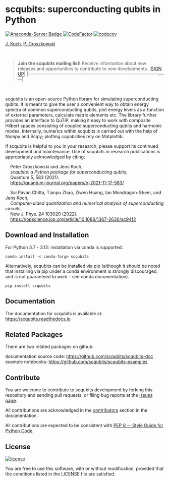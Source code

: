 scqubits: superconducting qubits in Python
===========================================

[![Anaconda-Server Badge](https://anaconda.org/conda-forge/scqubits/badges/downloads.svg)](https://anaconda.org/conda-forge/scqubits)
[![CodeFactor](https://www.codefactor.io/repository/github/scqubits/scqubits/badge)](https://www.codefactor.io/repository/github/scqubits/scqubits)
[![codecov](https://codecov.io/gh/scqubits/scqubits/branch/master/graph/badge.svg?token=PUBXSHF6HU)](https://codecov.io/gh/scqubits/scqubits)


[J. Koch](https://github.com/jkochNU), [P. Groszkowski](https://github.com/petergthatsme)

<br>

> **Join the scqubits mailing list!** Receive information about new releases
> and opportunities to contribute
> to new developments.
> |[SIGN UP](https://sites.northwestern.edu/koch/scqubits-news-sign-up/)|
> |---------------------------------------------------------------------|

<br>

scqubits is an open-source Python library for simulating superconducting qubits. It is meant to give the user
a convenient way to obtain energy spectra of common superconducting qubits, plot energy levels as a function of
external parameters, calculate matrix elements etc. The library further provides an interface to QuTiP, making it
easy to work with composite Hilbert spaces consisting of coupled superconducting qubits and harmonic modes.
Internally, numerics within scqubits is carried out with the help of Numpy and Scipy; plotting capabilities rely on
Matplotlib.

If scqubits is helpful to you in your research, please support its continued 
development and maintenance. Use of scqubits in research publications is 
appropriately acknowledged by citing:

&nbsp; &nbsp; Peter Groszkowski and Jens Koch,<br> 
&nbsp; &nbsp; *scqubits:  a Python package for superconducting qubits*,<br>
&nbsp; &nbsp; Quantum 5, 583 (2021).<br>
&nbsp; &nbsp; https://quantum-journal.org/papers/q-2021-11-17-583/

&nbsp; &nbsp; Sai Pavan Chitta, Tianpu Zhao, Ziwen Huang, Ian Mondragon-Shem, and Jens Koch,<br>
&nbsp; &nbsp; *Computer-aided quantization and numerical analysis of superconducting circuits*,<br>
&nbsp; &nbsp; New J. Phys. 24 103020 (2022).<br>
&nbsp; &nbsp; https://iopscience.iop.org/article/10.1088/1367-2630/ac94f2



Download and Installation
-------------------------

For Python 3.7 - 3.12: installation via conda is supported. 
```
conda install -c conda-forge scqubits
```

Alternatively, scqubits can be installed via pip (although it should be noted that installing via pip under a conda environment is strongly discouraged, and is not guaranteed to work - see conda documentation).
```
pip install scqubits
```



Documentation
-------------

The documentation for scqubits is available at: https://scqubits.readthedocs.io


Related Packages
----------------

There are two related packages on github:

documentation source code: https://github.com/scqubits/scqubits-doc   
example notebooks: https://github.com/scqubits/scqubits-examples  


Contribute
----------

You are welcome to contribute to scqubits development by forking this repository and sending pull requests, 
or filing bug reports at the
[issues page](https://github.com/scqubits/scqubits/issues).


All contributions are acknowledged in the
[contributors](https://scqubits.readthedocs.io/en/latest/contributors.html)
section in the documentation.

All contributions are expected to be consistent with [PEP 8 -- Style Guide for Python Code](https://www.python.org/dev/peps/pep-0008/).


License
-------
[![license](https://img.shields.io/badge/license-New%20BSD-blue.svg)](http://en.wikipedia.org/wiki/BSD_licenses#3-clause_license_.28.22Revised_BSD_License.22.2C_.22New_BSD_License.22.2C_or_.22Modified_BSD_License.22.29)

You are free to use this software, with or without modification, provided that the conditions listed in the LICENSE file are satisfied.
